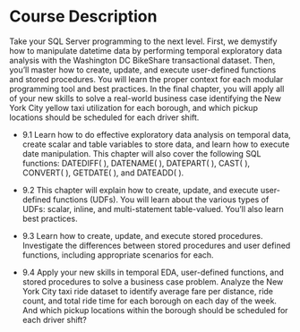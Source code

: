 # Course Description

Take your SQL Server programming to the next level. First, we demystify how to manipulate datetime data by performing temporal exploratory data analysis with the Washington DC BikeShare transactional dataset. Then, you’ll master how to create, update, and execute user-defined functions and stored procedures. You will learn the proper context for each modular programming tool and best practices. In the final chapter, you will apply all of your new skills to solve a real-world business case identifying the New York City yellow taxi utilization for each borough, and which pickup locations should be scheduled for each driver shift.

* 9.1 Learn how to do effective exploratory data analysis on temporal data, create scalar and table variables to store data, and learn how to execute date manipulation. This chapter will also cover the following SQL functions: DATEDIFF( ), DATENAME( ), DATEPART( ), CAST( ), CONVERT( ), GETDATE( ), and DATEADD( ).

* 9.2 This chapter will explain how to create, update, and execute user-defined functions (UDFs). You will learn about the various types of UDFs: scalar, inline, and multi-statement table-valued. You’ll also learn best practices.

* 9.3 Learn how to create, update, and execute stored procedures. Investigate the differences between stored procedures and user defined functions, including appropriate scenarios for each.

* 9.4 Apply your new skills in temporal EDA, user-defined functions, and stored procedures to solve a business case problem. Analyze the New York City taxi ride dataset to identify average fare per distance, ride count, and total ride time for each borough on each day of the week. And which pickup locations within the borough should be scheduled for each driver shift?
